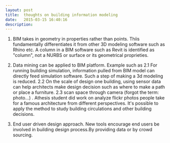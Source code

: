 ```yaml
---
layout: post
title:  thoughts on building information modeling
date:   2015-03-15 16:40:16
description: 
---
```


1. BIM takes in geometry in properties rather than points. Thiis fundamentally differentiates it from other 3D modeling software such as Rhino etc. A column in a BIM software such as Revit is identified as "column", not a NURBS or surface or its geometrical proprieties.

2. Data mining can be applied to BIM platform. Example such as
	2.1 For running building simulation, information pulled from BIM model can directly feed simulation software. Such a step of making a 3d modeling is reduced. 
	2.2 On the scale of design one building, using sensor data can help architects make design decision such as where to make a path or place a furniture. 
	2.3 scan space through camera (forgot the term: photo...) . Athesis student did work on analyze flickr photos people take for a famous architecture from different perspectives. It's possible to apply the method to study building circulations and other building decisions.

3. End user driven design approach. 
New tools encourage end users be involved in building design process.By providing data or by crowd sourcing.